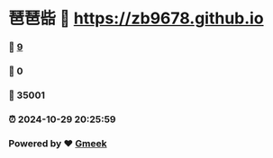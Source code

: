 # 琶琶啙 :link: https://zb9678.github.io 
### :page_facing_up: [9](https://zb9678.github.io/tag.html) 
### :speech_balloon: 0 
### :hibiscus: 35001 
### :alarm_clock: 2024-10-29 20:25:59 
### Powered by :heart: [Gmeek](https://github.com/Meekdai/Gmeek)

